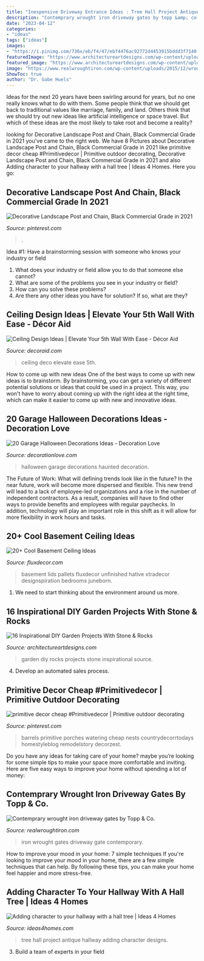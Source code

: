 ```yaml
---
title: "Inexpensive Driveway Entrance Ideas : Tree Hall Project Antique Hallway Adding Character Designs"
description: "Contemprary wrought iron driveway gates by topp &amp; co."
date: "2023-04-12"
categories:
- "ideas"
tags: ["ideas"]
images:
- "https://i.pinimg.com/736x/eb/f4/47/ebf4476ac92772d4453915bddd3f7140.jpg"
featuredImage: "https://www.architectureartdesigns.com/wp-content/uploads/2015/05/1243.jpg"
featured_image: "https://www.architectureartdesigns.com/wp-content/uploads/2015/05/1243.jpg"
image: "https://www.realwroughtiron.com/wp-content/uploads/2015/12/wrought-iron-gates-WF-pat-4.jpg"
ShowToc: true
author: "Dr. Gabe Huels"
---
```



Ideas for the next 20 years have been swirling around for years, but no one really knows what to do with them. Some people think that we should get back to traditional values like marriage, family, and land. Others think that we should try out new ideas like artificial intelligence or space travel. But which of these ideas are the most likely to take root and become a reality?

	

		
looking for Decorative Landscape Post and Chain, Black Commercial Grade in 2021 you've came to the right web. We have 8 Pictures about Decorative Landscape Post and Chain, Black Commercial Grade in 2021 like primitive decor cheap #Primitivedecor | Primitive outdoor decorating, Decorative Landscape Post and Chain, Black Commercial Grade in 2021 and also Adding character to your hallway with a hall tree | Ideas 4 Homes. Here you go:
		
    
## Decorative Landscape Post And Chain, Black Commercial Grade In 2021

<img loading=lazy src="https://i.pinimg.com/736x/eb/f4/47/ebf4476ac92772d4453915bddd3f7140.jpg" onerror="this.onerror=null;this.src='https://tse2.mm.bing.net/th?id=OIP.1lV7HMpQ-H766mWgzN8pOAAAAA&amp;pid=15.1';" alt="Decorative Landscape Post and Chain, Black Commercial Grade in 2021">

_Source: pinterest.com_

>. 

	

Idea #1: Have a brainstorming session with someone who knows your industry or field
1. What does your industry or field allow you to do that someone else cannot? 
2. What are some of the problems you see in your industry or field? 
3. How can you solve these problems? 
4. Are there any other ideas you have for solution? If so, what are they?

    
## Ceiling Design Ideas | Elevate Your 5th Wall With Ease - Décor Aid

<img loading=lazy src="https://www.decoraid.com/wp-content/uploads/2019/03/striped-ceiling-design-ideas-2019.jpg" onerror="this.onerror=null;this.src='https://tse3.mm.bing.net/th?id=OIP.aCs3QVkvo_7WqGQWPA2A5QAAAA&amp;pid=15.1';" alt="Ceiling Design Ideas | Elevate Your 5th Wall With Ease - Décor Aid">

_Source: decoraid.com_

>ceiling deco elevate ease 5th. 

	

How to come up with new ideas
One of the best ways to come up with new ideas is to brainstorm. By brainstorming, you can get a variety of different potential solutions or ideas that could be used in a project. This way, you won't have to worry about coming up with the right idea at the right time, which can make it easier to come up with new and innovative ideas.

    
## 20 Garage Halloween Decorations Ideas - Decoration Love

<img loading=lazy src="http://www.decorationlove.com/wp-content/uploads/2016/05/Halloween-Garage-Haunted-House-Decorations-Ideas.jpg" onerror="this.onerror=null;this.src='https://tse1.mm.bing.net/th?id=OIP.sfOQ51PvgWp5saEAebNx-wHaFs&amp;pid=15.1';" alt="20 Garage Halloween Decorations Ideas - Decoration Love">

_Source: decorationlove.com_

>halloween garage decorations haunted decoration. 

	

The Future of Work: What will defining trends look like in the future?
In the near future, work will become more dispersed and flexible. This new trend will lead to a lack of employee-led organizations and a rise in the number of independent contractors. As a result, companies will have to find other ways to provide benefits and employees with regular paychecks. In addition, technology will play an important role in this shift as it will allow for more flexibility in work hours and tasks.

    
## 20+ Cool Basement Ceiling Ideas

<img loading=lazy src="https://fluxdecor.com/wp-content/uploads/2014/05/basement-ceiling-ideas/8-basement-ceiling-old-pallet-crate-lids.jpg" onerror="this.onerror=null;this.src='https://tse1.mm.bing.net/th?id=OIP._k03zU26J4I17ADyjXtqvwHaJ4&amp;pid=15.1';" alt="20+ Cool Basement Ceiling Ideas">

_Source: fluxdecor.com_

>basement lids pallets fluxdecor unfinished hative xtradecor designspiration bedrooms juneborn. 

	

1. We need to start thinking about the environment around us more.

    
## 16 Inspirational DIY Garden Projects With Stone &amp; Rocks

<img loading=lazy src="https://www.architectureartdesigns.com/wp-content/uploads/2015/05/1243.jpg" onerror="this.onerror=null;this.src='https://tse3.mm.bing.net/th?id=OIP.Xf36xo1tGKxr5Evm3EqMgwHaJ6&amp;pid=15.1';" alt="16 Inspirational DIY Garden Projects With Stone &amp; Rocks">

_Source: architectureartdesigns.com_

>garden diy rocks projects stone inspirational source. 

	

4. Develop an automated sales process.

    
## Primitive Decor Cheap #Primitivedecor | Primitive Outdoor Decorating

<img loading=lazy src="https://i.pinimg.com/originals/fd/f5/18/fdf518c22b21589b2e2a64da9eaae353.jpg" onerror="this.onerror=null;this.src='https://tse1.mm.bing.net/th?id=OIP.dTvH41ifkuZ5oGoRQwpfGwHaLH&amp;pid=15.1';" alt="primitive decor cheap #Primitivedecor | Primitive outdoor decorating">

_Source: pinterest.com_

>barrels primitive porches watering cheap nests countrydecorrtodays homestyleblog remodelstory decorzest. 

	

Do you have any ideas for taking care of your home? maybe you’re looking for some simple tips to make your space more comfortable and inviting. Here are five easy ways to improve your home without spending a lot of money:

    
## Contemprary Wrought Iron Driveway Gates By Topp &amp; Co.

<img loading=lazy src="https://www.realwroughtiron.com/wp-content/uploads/2015/12/wrought-iron-gates-WF-pat-4.jpg" onerror="this.onerror=null;this.src='https://tse3.mm.bing.net/th?id=OIP.7johHE1IWZN6wDVGMG47uQHaJ4&amp;pid=15.1';" alt="Contemprary wrought iron driveway gates by Topp &amp; Co.">

_Source: realwroughtiron.com_

>iron wrought gates driveway gate contemporary. 

	

How to improve your mood in your home: 7 simple techniques
If you're looking to improve your mood in your home, there are a few simple techniques that can help. By following these tips, you can make your home feel happier and more stress-free.

    
## Adding Character To Your Hallway With A Hall Tree | Ideas 4 Homes

<img loading=lazy src="http://www.ideas4homes.com/wp-content/uploads/2015/08/Antique-Hall-Tree-768x1024.jpg" onerror="this.onerror=null;this.src='https://tse4.mm.bing.net/th?id=OIP.Na4uNUy-asIRq7rZjOaF9wHaJ4&amp;pid=15.1';" alt="Adding character to your hallway with a hall tree | Ideas 4 Homes">

_Source: ideas4homes.com_

>tree hall project antique hallway adding character designs. 

	

3. Build a team of experts in your field 

